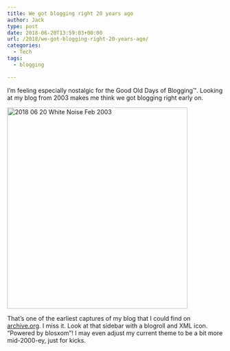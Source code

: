 ```yaml
---
title: We got blogging right 20 years ago
author: Jack
type: post
date: 2018-06-20T13:59:03+00:00
url: /2018/we-got-blogging-right-20-years-ago/
categories:
  - Tech
tags:
  - blogging

---
```

I&#8217;m feeling especially nostalgic for the Good Old Days of Blogging™. Looking at my blog from 2003 makes me think we got blogging right early on.

<img src="https://jack.baty.net/wp-content/uploads/2018/06/2018-06-20_White-Noise-Feb-2003.png" alt="2018 06 20 White Noise Feb 2003" title="2018-06-20_White-Noise-Feb-2003.png" border="0" width="420" height="468" />

That&#8217;s one of the earliest captures of my blog that I could find on [archive.org][1]. I miss it. Look at that sidebar with a blogroll and XML icon. &#8220;Powered by blosxom&#8221;! I may even adjust my current theme to be a bit more mid-2000-ey, just for kicks.

 [1]: http://web.archive.org